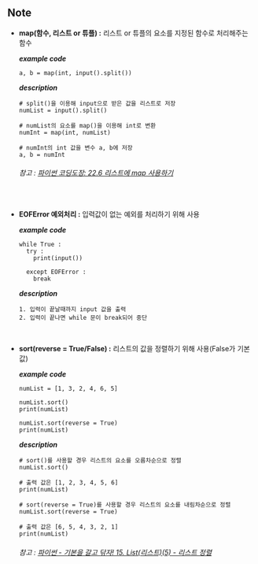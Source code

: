 ## Note
- **map(함수, 리스트 or 튜플) :** 리스트 or 튜플의 요소를 지정된 함수로 처리해주는 함수   
	
	***example code***
	```
	a, b = map(int, input().split())
	```
	***description***
	```
	# split()을 이용해 input으로 받은 값을 리스트로 저장
	numList = input().split()
	
	# numList의 요소를 map()을 이용해 int로 변환
	numInt = map(int, numList)
	
	# numInt의 int 값을 변수 a, b에 저장
	a, b = numInt
	```
	###### 참고 : [파이썬 코딩도장: 22.6 리스트에 map 사용하기](https://dojang.io/mod/page/view.php?id=2286)

<br>

- **EOFError 예외처리 :** 입력값이 없는 예외를 처리하기 위해 사용   

	***example code***
	```
	while True : 
	  try : 
	    print(input())
	  
	  except EOFError : 
	    break
	``` 
	***description***
	```
	1. 입력이 끝날때까지 input 값을 출력
	2. 입력이 끝나면 while 문이 break되어 중단
	```

<br>

- **sort(reverse = True/False) :** 리스트의 값을 정렬하기 위해 사용(False가 기본값)   

	***example code***
	```
	numList = [1, 3, 2, 4, 6, 5]
	
	numList.sort()
	print(numList)
	
	numList.sort(reverse = True)
	print(numList)
	``` 
	***description***
	```
	# sort()를 사용할 경우 리스트의 요소를 오름차순으로 정렬
	numList.sort()
	
	# 출력 값은 [1, 2, 3, 4, 5, 6]
	print(numList)
	
	# sort(reverse = True)를 사용할 경우 리스트의 요소를 내림차순으로 정렬
	numList.sort(reverse = True)
	
	# 출력 값은 [6, 5, 4, 3, 2, 1]
	print(numList)
	```
	
	###### 참고 : [파이썬 - 기본을 갈고 닦자! 15. List(리스트)(5) - 리스트 정렬](https://wikidocs.net/16041)
